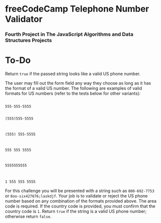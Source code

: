 # freeCodeCamp Telephone Number Validator

### Fourth Project in The JavaScript Algorithms and Data Structures Projects

# To-Do

Return <code>true</code> if the passed string looks like a valid US phone number.

The user may fill out the form field any way they choose as long as it has the format of a valid US number. The following are examples of valid formats for US numbers (refer to the tests below for other variants):

<code>
555-555-5555

(555)555-5555

(555) 555-5555

555 555 5555

5555555555

1 555 555 5555
</code>

For this challenge you will be presented with a string such as <code>800-692-7753</code> or <code>8oo-six427676;laskdjf</code>. Your job is to validate or reject the US phone number based on any combination of the formats provided above. The area code is required. If the country code is provided, you must confirm that the country code is <code>1</code>. Return <code>true</code> if the string is a valid US phone number; otherwise return <code>false</code>.